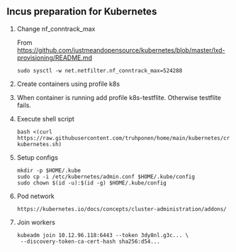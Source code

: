 ## Incus preparation for Kubernetes

1. Change nf_conntrack_max

   From https://github.com/justmeandopensource/kubernetes/blob/master/lxd-provisioning/README.md

       sudo sysctl -w net.netfilter.nf_conntrack_max=524288

2. Create containers using profile k8s

3. When container is running add profile k8s-testflite. Otherwise testflite fails.

4. Execute shell script

       bash <(curl https://raw.githubusercontent.com/truhponen/home/main/kubernetes/crio-kubernetes.sh)

5. Setup configs

       mkdir -p $HOME/.kube
       sudo cp -i /etc/kubernetes/admin.conf $HOME/.kube/config
       sudo chown $(id -u):$(id -g) $HOME/.kube/config

6. Pod network

       https://kubernetes.io/docs/concepts/cluster-administration/addons/

7. Join workers

       kubeadm join 10.12.96.118:6443 --token 3dy8nl.g3c... \
        --discovery-token-ca-cert-hash sha256:d54...
